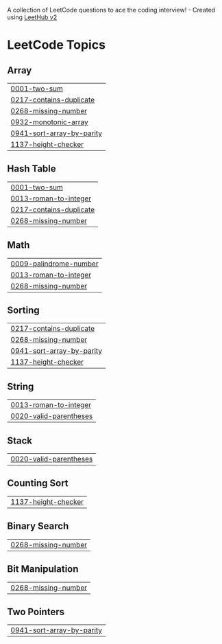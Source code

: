 A collection of LeetCode questions to ace the coding interview! - Created using [LeetHub v2](https://github.com/arunbhardwaj/LeetHub-2.0)
<!---LeetCode Topics Start-->
# LeetCode Topics
## Array
|  |
| ------- |
| [0001-two-sum](https://github.com/8JBL8/LeetCode/tree/master/0001-two-sum) |
| [0217-contains-duplicate](https://github.com/8JBL8/LeetCode/tree/master/0217-contains-duplicate) |
| [0268-missing-number](https://github.com/8JBL8/LeetCode/tree/master/0268-missing-number) |
| [0932-monotonic-array](https://github.com/8JBL8/LeetCode/tree/master/0932-monotonic-array) |
| [0941-sort-array-by-parity](https://github.com/8JBL8/LeetCode/tree/master/0941-sort-array-by-parity) |
| [1137-height-checker](https://github.com/8JBL8/LeetCode/tree/master/1137-height-checker) |
## Hash Table
|  |
| ------- |
| [0001-two-sum](https://github.com/8JBL8/LeetCode/tree/master/0001-two-sum) |
| [0013-roman-to-integer](https://github.com/8JBL8/LeetCode/tree/master/0013-roman-to-integer) |
| [0217-contains-duplicate](https://github.com/8JBL8/LeetCode/tree/master/0217-contains-duplicate) |
| [0268-missing-number](https://github.com/8JBL8/LeetCode/tree/master/0268-missing-number) |
## Math
|  |
| ------- |
| [0009-palindrome-number](https://github.com/8JBL8/LeetCode/tree/master/0009-palindrome-number) |
| [0013-roman-to-integer](https://github.com/8JBL8/LeetCode/tree/master/0013-roman-to-integer) |
| [0268-missing-number](https://github.com/8JBL8/LeetCode/tree/master/0268-missing-number) |
## Sorting
|  |
| ------- |
| [0217-contains-duplicate](https://github.com/8JBL8/LeetCode/tree/master/0217-contains-duplicate) |
| [0268-missing-number](https://github.com/8JBL8/LeetCode/tree/master/0268-missing-number) |
| [0941-sort-array-by-parity](https://github.com/8JBL8/LeetCode/tree/master/0941-sort-array-by-parity) |
| [1137-height-checker](https://github.com/8JBL8/LeetCode/tree/master/1137-height-checker) |
## String
|  |
| ------- |
| [0013-roman-to-integer](https://github.com/8JBL8/LeetCode/tree/master/0013-roman-to-integer) |
| [0020-valid-parentheses](https://github.com/8JBL8/LeetCode/tree/master/0020-valid-parentheses) |
## Stack
|  |
| ------- |
| [0020-valid-parentheses](https://github.com/8JBL8/LeetCode/tree/master/0020-valid-parentheses) |
## Counting Sort
|  |
| ------- |
| [1137-height-checker](https://github.com/8JBL8/LeetCode/tree/master/1137-height-checker) |
## Binary Search
|  |
| ------- |
| [0268-missing-number](https://github.com/8JBL8/LeetCode/tree/master/0268-missing-number) |
## Bit Manipulation
|  |
| ------- |
| [0268-missing-number](https://github.com/8JBL8/LeetCode/tree/master/0268-missing-number) |
## Two Pointers
|  |
| ------- |
| [0941-sort-array-by-parity](https://github.com/8JBL8/LeetCode/tree/master/0941-sort-array-by-parity) |
<!---LeetCode Topics End-->